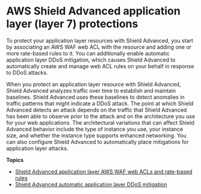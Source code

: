 # AWS Shield Advanced application layer \(layer 7\) protections<a name="ddos-app-layer-protections"></a>

To protect your application layer resources with Shield Advanced, you start by associating an AWS WAF web ACL with the resource and adding one or more rate\-based rules to it\. You can additionally enable automatic application layer DDoS mitigation, which causes Shield Advanced to automatically create and manage web ACL rules on your behalf in response to DDoS attacks\. 

When you protect an application layer resource with Shield Advanced, Shield Advanced analyzes traffic over time to establish and maintain baselines\. Shield Advanced uses these baselines to detect anomalies in traffic patterns that might indicate a DDoS attack\. The point at which Shield Advanced detects an attack depends on the traffic that Shield Advanced has been able to observe prior to the attack and on the architecture you use for your web applications\. The architectural variations that can affect Shield Advanced behavior include the type of instance you use, your instance size, and whether the instance type supports enhanced networking\. You can also configure Shield Advanced to automatically place mitigations for application layer attacks\.

**Topics**
+ [Shield Advanced application layer AWS WAF web ACLs and rate\-based rules](ddos-app-layer-web-ACL-and-rbr.md)
+ [Shield Advanced automatic application layer DDoS mitigation](ddos-automatic-app-layer-response.md)